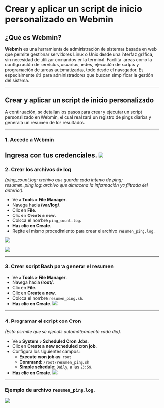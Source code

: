 # Crear y aplicar un script de inicio personalizado en Webmin

## ¿Qué es Webmin?

**Webmin** es una herramienta de administración de sistemas basada en web que permite gestionar servidores Linux o Unix desde una interfaz gráfica, sin necesidad de utilizar comandos en la terminal. Facilita tareas como la configuración de servicios, usuarios, redes, ejecución de scripts y programación de tareas automatizadas, todo desde el navegador. Es especialmente útil para administradores que buscan simplificar la gestión del sistema.

---

## Crear y aplicar un script de inicio personalizado

A continuación, se detallan los pasos para crear y ejecutar un script personalizado en Webmin, el cual realizará un registro de pings diarios y generará un resumen de los resultados.

---

### 1. Accede a Webmin  
Ingresa con tus credenciales.
![](https://lh3.googleusercontent.com/fife/ALs6j_H50fm2RPoK3BDEU0sGNowz5_FwI2RxR6SeqzFSuYUEs4Ak9QteAmcSIxY8zS1IwJs4VZSYcM3ULeFh57L86gkG1xNnTrQj3DeWbhqCsola_BTYABRYN9FPv3f37GkP6Wk2GYsqYU0205TLnw8SWo3-qaFnYtYC61xT_O-wbTcwOF4I7jYGsMfTZZ7UZA5Z-r5vB4xHen9MhwfAzhv2RvlH0VXkefAAQFLAF6X_fIDBzeiBLYqWPEblGpfp3zmprBR-SHBYRmKOSR6A5WRXUVFxqIEn1DoYh1p9QqFypbZx4ZVDIJYkRhBAiBOrmpR0mSubtiKSeTegM9_yK2NXQe1wTxAb6oCehmu-knTmLA78dQaNn4suWcuj-BazufE7MhFKU4iN3bEjOt9cPXsFr02K_V160DlEsuqyV6OJ8aDxh3dBvGvLFJjTZ1Q_cwQagv0S7w8ppC8bsYL0fiANpUjseA1tRisF8Sud8IxVqkm_aciIYc3u8_niGMF6K8Emgp3Xsz-sz-IjWLbel1z5gfNa26OVlLza7WPWV4g5LtIOaelua_lNvVv1fjV3zFComlvAFLXl3ibqNfLDEXgONIEFtCY4-UpXfmemYQTNZ5XDrrp5owcvwmKDT6rw-3YNBwIqp26ckkbFJdN-tclogs4B33TH5qIZNPDsipTC6hZ2q17ytDpneIr4IeaitgAsFb8xulzqLRffyI9DiAG9onftZqWydIxWlEshaPr_Z8ev2GxkT5gjbUANuVR4UyQyvb1TEitkWIdfjYshlr7qPSJO1W6NG3Ni-TM12r-wwyOMMNDXfY6tQ8s6XNxjC59T3YXmjdrHICr1gpu1Si4iegAFPGOOz7ku2-UozQ2riv-YKP0wG1Q6fnWq18X8hzU2QWzhBSmnyMVi2OXQeOymkVM7g6UT61PK_Qz7Cd1Ewtdr9i-d-LZkhjQIMV-SgNNc6jEACz9mOs7BkB5evCXOMWjGnWn2VLsvv9vjt8ACjPO8ELRoaNw1B-UlxUFVy_gvA0CFYI6FnUKfJslRzN18rYP-LNuYAEbJQII-3Rpphq7cImAYzvry7eyMPUFi75x8id7mUCVypS33t_25lx62LOIcVXe30ulrk4oTrOcm6FnKd6HrJtt_mKGSVJYmPHvwTOkUddFA1aBFFK46HGr7uL31pcdPugSK-OrqePFXG-xI_7ftlIuQfiFi4Sh01kMemXNjmjmUgzFclnQO3wx3XeFJT3cla8oHnfq7Sb_oSQSVL6xtEUf8N1pnAokRBQVzskILyH9fobzXVQM7_5MuJvwX9j0xDPnQqlIoBeUkLeLY-y6hQ8T2muMSxjvWJ8hRnyiCnAIYjjpyXhqTfjFX8ch9pdFGK8-QYnOWFKIUTBdKOhaH70G2EjX4PqfST3azlq7VtMlHXg4aBV3o3f1EdxEA1ngJvl1MhZgNhCYrbdSB4Q0N7xAkASgP-Dle2QGswP8BFgmQ-KanPKA0jpeE-XjoYQULQfxdmV15Hd9jXqsIjV1imFGt6V3p24HS_13lvjlRYKpHnAnmF4y5MGHw_aqPfHdUmY42OAe1yxl_IEiGPZiKSAtZNT7qLDMMmlu6iZaIm28m0m0BUkh6znQtSlaWspw1XACESWE1hVTj3u7d=w819-h592?auditContext=forDisplay)
---

### 2. Crear los archivos de log  
*(ping_count.log: archivo que guarda cada intento de ping; resumen_ping.log: archivo que almacena la información ya filtrada del anterior).*

- Ve a **Tools > File Manager**.  
- Navega hacia **/var/log/**.  
- Clic en **File**.  
- Clic en **Create a new**.  
- Coloca el nombre `ping_count.log`.  
- **Haz clic en Create**.  
- Repite el mismo procedimiento para crear el archivo `resumen_ping.log`.

![](https://lh3.googleusercontent.com/fife/ALs6j_Hx1zRO-WBttkaEY51KuiBySblVc-3DXlNv7yXcw8k5_dFO0o-0yE4D1UpN_mC2y4NMU5BLMbj0216VVAvlMK4m4A6QB1HugVMsF_T_vujgE8ykk_8r8cwei72GGOVgUShc7ZXWMWl9DmVUINjUyiza-UAXgHFX11JqvQzNP-yq3HAqKXArFm3UiHy49imtLhwGJsjR2NyDp_wdMvBH9BJ0M5Esy6VsjNflErp-p9DMEZsvBz_lmAboYhKgYUSbcyL7E3rB0X20zVfq54ptWey8WXzIYyAs2PXE_LEXXKjfI8FfNpqaryH8RTFMljXA81zsgztLh0PEd2SvhUSea-CWqLTRmS57V-NlazAQ8uwoerE6H7CgSSpwyICW9xt0cKc26u-rHTgL2kkK4PV4dvBXv6Hsv5LZ3AUXzrqFo2sBqFjV95_HPzWFuXGRfvm7ozAjGQASTGCCNSnwbtFZxF5uL0XPxvpj0cxnUC-I38R0WebaWq6Pyqap0q6UcISZNWBt7qA-fX9Vy2l3vtNI4MPru2Qpo3DSrBLtjV5uNBviJz5JtyraStMwa6x_7YCSOnL8xjgUBXAWO6uk85Z_k0aZeShvrnD31AAjYsBoE3QsBScl6uAaqit1OyAYjerW96NJQxgS3zKXKM2E5v3BskWKqXcr4eYTD-edHtRms7ubdZn3IAAQVJRD5s8O_QANUY_MMLjHbsxooab34T35PK-6QXHmUET4Xi3G3TvNIIRDxMvV-aNLExMT-u4csv1xQ-TJZEruhPx3DLYjuWFQmt0glK6dS8cQ6Db4hVU2iUkIgXZNE15TROYItlYe00F7nz5RUAV2vfE8rhXDcEn377ppzdZo1nLJWw5l2NU6CMlxiqw1GFi9McMleUpXkSPLIeRM7-GMyAIpXpt27UynWLJvrnmjs6ReriXq2a3nF4erhIHhzjRoqyt9g-rSD77BkL86E4a9FKbYOsmrFA-XdLkeDw7ZyfkMN47nC4paW6UqrgSRPUdRvY_26SUcougK3dTICTJrZMfPOciCuJZF3t2TNfVXMou9Xs1-WRDx5I49VDqQyZbA7K4wN9AFSlIMzmM4ot6qiAdnKpn4_JwXuLSs7SwH9mN9lrTT-RGGkVtDDuJ19ipzZByZB2lelNpr10EJCggwhkZM85ziaZ6PFk1DEwmbfDHR1BRjIKO_jpf_MDfJzuzyUcJXFcOPQo19M5GAlc0X-bbBsGnSrz2rJYwuIXjsRxfOA9wNR9C6lGTS3D-VSuuC_pQImXXZwVNClZRVkURDt29XXu11jL3rpj7qTQ0syUMm7zv4AehXVt2KLn07EcuzxIx74fbivgm3uLIp9sUsMvxZwHTRmoWJSxlZ0Z77Sht4pRhK3EajzsPoh-d5ZbLTv5_XzVzql9ZJxadzG_MOmZgwzwIjekXQr6gtnpGyp2bm3YNOkBMYjKvqaFsni8kyo1DOrYa2uQ3cTUBhNyy_b0QIh_rEWC064V5nd7THdwTkmcPImPFseLI31VwVmo_tdWMZQfLJnBMrEuYkuE3UTWWI04reg9y2jxQFq6OyETZHFHHfxlJGVVPQBM8AIjdXg_kYlPKWXvlZKrR869Ndn89YGZPr40Pe94RcDHtL-DKN-K969Ea_ZNs=w819-h592?auditContext=prefetch)

![](https://lh3.googleusercontent.com/fife/ALs6j_Gz9WSF6iMLRf0Q966z7JzZxmCx65C71GGqD5Y8F5-w_ol55CTOkyUmdWH0vpVOvduc-ExCdMlk5egBLp7fD9R6diQ0fZh5FrrIM9OJz--rEhFYDgoZ46ezQybotG4mMRpo5qGvXHZPwq8tlriVBUxL1nesIEVT-JjQAkce1U1mJa6R45BDWbhWVLVs6mp6IIvNiFfJGPY-Tnx8c63eQLxs31Mvqg3bNZRM5w004tqnbM4ezwDkR17kG7dAkbQXhroqNSmaB_Wzxx1Uas2RXxs9Z2U3lyJn9B8o3IUxm2LIAiU5ef6p5p7FjWo5XsjuyEizLVU5O4g0IPMapiUnXiSZbyBptqalR70x8olq5-EkhacO6D06uYuE1CFHXVeBmtPEYdjoZppop4wLYt9Z44gd2-lq3jSzquE2JbDPXeLCHiFuVhn9JzbDbX_0hAAIfJkIUaAKAwIOwPkGo7r_DknWAalFtEWXT01p3uqfoPFEauwuRwJk2WgengYZjLxuy8qQs11F1s7bTDQSvmt3okSEX5BM1-ye8GbyAErdIOMuJHp36Iz8OBfa8SiRPevzR8hF6A28U5KN31c1K3J_la3biYnvqvfxDydvj_B5fVg7VXymeYCsG3ZsJ3xU8y7mJ5Sy4gA9WqcTKluQXJqNHZVOyBmSsEtFAmwhZnHg_1BxgfzvSGGa0-33e8yQOcacPWf85_iijH5l05V_BNWAwi1k3jRPGifuEpE764SKKkDBfrtRQHtFFdXWQ4RS8BW0ozq3zzoiU1yiON9LcnbDj8GkXXv7HJ1uAQr-7hoLsb3JSc6xHK9vDRXm1dcni1Im93GuMsNbF01vNLOBpAdrROKc16vEkVGIWXHRUgl83FLw-sEohW8XN88WFarDv1plqTABgiaTqZr8ExCRraThcjitzfI8ihMIW_ER9IFBFwW8u04eSGByeJ3_m-jAgkUXwy7mUCYu5RUTgiB_DISsjOj11Twwf6sxvoHjg5wX15B50ifGlQ_SWlVvKJ8xvzrzWrEBWl1qaDa3cO4vCnxqLeumik3NxrfweIyeQKYUFcU_4pT7C8oh-8tKarckDBXBMlao5MNrmacLEeJMHTEaYyPdwr2X8FZU3_PtHo-HmHsYMQf0WQsaYjS2GA2jk39_aoOYUSyTkPDhR86GuspS6fDY9n0oQn0VS68ap85GodrlvafOcKAxGiMEqE5q3cJPXPzJRfsZe0zAho-SnJWbk59Z1HlGBHFD7hHAHPLnhnxhWqnI9XCN2Ce_A87g5Us7NAg7Pt9U6xbkxNH-Z_RPogOgycGTa-Rgpg6pyUU686UwIIbvakIqTp3oosEFwFlaJfXd9XUi8H2IO-cS9cuk93SYDKNOoUbEyFbOGXDDQwPxJbQzb94WRRxSbWQaeF9Y3PWCBubmhJwW49m2BCOrxOdn0M4o1tE6_-kCvJ426nyb5DmpxJeU7iyaZ2m6pfvHFN43kYwoj_HCrdG1SGpemjKqdONk0WG0U15qlB7DEiEiFtnUdEeyWGqoq_mJ5MGcUhZHnPTt9pa-XRY7-GfDHS2rq4EQ8ehlIXyYKLSYs7Ea3nsnojf7kFIvwlpLlJ9mltCOEth7E7WW7_lyrKnUR5XDBkbOm3HhVqezuway194k=w819-h592?auditContext=prefetch)

---

### 3. Crear script Bash para generar el resumen

- Ve a **Tools > File Manager**.  
- Navega hacia **/root/**.  
- Clic en **File**.  
- Clic en **Create a new**.  
- Coloca el nombre `resumen_ping.sh`.  
- **Haz clic en Create**.
![](https://lh3.googleusercontent.com/fife/ALs6j_Hx7QZ9KSKO7sloCNoRua54PyPWfFYOvqbU5-ZDjt8BaQaqPH2WzGrAoT_5lgaj-_AMeJ3SDxZ9VsAYZjEYpMJHgp10Co7-dnEYpoWr4GkiqkUc1AqZ43r0NAYojMhmibFCGda6A4fyEMCSbPNIWwMsPgq8wBasgICIxQtXGZ8KosBO21ovOU-fB7UymJ3yFE2O0SzoQ4kTRi7ZOHCORU5PnWc4o82qLH--zGwoy0m02hffcGM14ASBFyuIeH-ftZJTPoFDtKZUf_C8nkicS7wcKv7-L9K748BDRFCYZ__ky5iCqN_fPHHZHqjQYANQsg09VcZGEA_etfOSP0blquDhrLCQbETeWtPGw3sGTxOp97dn7fuo1Cj8CcE-UyQ8UitMXXJgNYlYi5cLmLkOrWCd548BhkOdFhsB7vjOWpesNz_01JpppMwF3k1CjNs6vLsaE_6BVfHb-GG9b5ILWrTHFgEIbcyYaJf9-7E0E1KU6rYjS4851GwUZa0jfjdOGOVb1sjtJXo_SUyFNjfgtYkoNaADBafPNgPRhdtKHIK_-uSDu316Wjv1scemZHXRxMxKD46pqIuutjziCc7w4xvKHfcDvwleAC5Ow2wiIAaapYVpgmHkAaeHfi78M7Yy0hbKJLcS5bzQ6YKlbIGIEu3B4ggmQLU2s_OTKxIKkCQqdKqDB6QjVsdKiD9QjpK6NO_vslocI3spIwx0ODB8zJUWAgBDEnlIPIN7rC9IBW43olic9NUV1CPOFe4XEQTG0XLdUSnG_Du5qAeWladphuEZEuwmDhxGLrbIwYVjC2Inr-PTx2j9VcwqvzjNDxEDxHEaV_GwvjydrKWQ33t30vaOFd-TBrpNsDVCMtISw7CYizvYnfuK1AuYlHQ57bzA0qd_gd0Xrs9dpjJa6a46H2tGSQruzu840IPQYik0HbvvPPDoOZ-X5_0NqY6a0azXQC6Lz5zMxpxUZghWqpidCy3o1xmPDL6AueUVLRfL77x_2TFLUpAT3KFUQVHVHd3BsloiPd1btTPK6i02pmmTynPBTswQUutLhDokTuk5uOzRgEtz5B_an3Ya9H27CIKGaZ4yYXetEom_ahuIFf-cJSeHZbj5135PP7wq4tvP5GkCXqvI4mdInjZqfsvEuUDLXDrRongNiV-HRFYZ500D8wRslpDkV7FO4rrrP3bOL-elyfK2emhguW97gi83t-5nIO9ino3PP15-1SZoM0e1xNTQu-9Fgk_wCPqt8UQTJ11aKKmhzUYXlAFHKMgT0bauYWP-yIQbsauCmj6UbvgxVFRvhwML1Y21oRIWDjJitDjaMbNnBm9d8BGAALEZoZYgGNnMoA9L0qErh5Uit5DktoJ57sdVpjh1aAZzr0j0YvS2r1uBFJzfGHKGkpRHhV7ra-XzdRG21w9QQAklLA5RNwV7UEpELfE4U-u0vuGDxt_jGJ_wN96mSVtra087Ev30qqw9dfPf1ExSaqNaxtNWRubW_3ouARTCIGJkujT_f0N7JZL_CMmMz809hr0hjVCS0k72tD-E5_mNfqyLZL1UJIGsG6Df2JxgQW1wrCZeVbbdpFjNsEsGqnY6mSIU7qLcGcewT-WZr6FP5-XEWs6u1hJxrMdiJav4_mmKobqOUXTk=w819-h592?auditContext=prefetch)
---

### 4. Programar el script con Cron  
*(Esto permite que se ejecute automáticamente cada día).*

- Ve a **System > Scheduled Cron Jobs**.  
- Clic en **Create a new scheduled cron job**.  
- Configura los siguientes campos:  
  - **Execute cron job as**: `root`  
  - **Command**: `/root/resumen_ping.sh`  
  - **Simple schedule**: `Daily`, a las `23:59`.  
- **Haz clic en Create**.
![](https://lh3.googleusercontent.com/fife/ALs6j_G2m9Ifi59wdW2exYKy8FFs9ygZrhhKoxV2hYt7xM951nIqHewB8Ib4nIZdp9pQP-6pFM1yoXBzX7zRudndWTyBXHN-TVOnbk1PiZ_SJxsITCgabphriEXqIlQZJUCxilG_R1umvWjWFf5syNWjA4GX2jAV4a5Qkqwhwo6fPVSZS2R0VymeJAyLZnBs3W4bJjcbOq6MDP5IbBCUn5_oX6WMAqDmiCxJJl71UkkQ6Q3rB3ImRyCjMtlQPt1YT4cAkMXlLrPXC6ixMCmCet_f15cp4UPEnJa2_KVlh4rHC7wXL4p0yurVFEouhzK7iIHM_170eGwe53f0CFE53B45ZQ9MGOUgxZ4tQoKUGafybxNGVNNu2OFZ_zIt5rhN9_1MoREnmIv5yCp9dL95J0EY4i8-W6zibA_LdUma-qb4NUIRMbrsQIp0uXO7EhC_zIR1YUb4ujxFauUb_-ahVY_fBRhsmaJ2xi-ynmBzFkEe8FthKpgjTmojbgSn1rh4c37pCUSjGQSejd9bc3vzbKscBZWrQpvfRh6JPapcxTj7at1iY-ObavNWUqmCBa07ES9sJVR3fWD8N95vFiA1oqkZ0xJTM5W7ENcIoMFvRkiaEXu3BQ393mnjR1vP842g4jXHt35kPYtwwdcbSKB9AqedXkGlMKkZkQBc7mksTq4d5nrNbioySoTAcabllwY_xIp5NwM0KGa-kAfmyvAkg6McfAOJ2SG67SMbUyWPopA0GzpA-JjSO77voM82MjijrpYVQKR239v7wx_7wohRcNwgV9M_Bl-wp0QhZtAjQCX-ZhHYNVsmc7eOKm_2WAS80VxqcAZFZfqxsM6nM6qTakCKTdNsL8ehbFc2o7zY1HDy99aVJOI5x7rU-_OIy5mvyZTJ9dUE4Xhic5wh7FDAMgup0vZMAntXRvntjw-stdnjFku6MUmB5ZQ_ADnfUOGbX7BrzXzlNY0NIXWqKmIBzZi397FKtps7qs4HaAQKGRd63rUC0PrHmyF8qhAbf8LapmpdgrzmOh82t-7omv18a5fXz2u43CvbNLHfSC9wvLkp6NqR4L-LHO2iCPezsZy0SLEXAeqpzFrHIsT4pcDzh8wZdK1mpftBpj0gpDU5C7aINYZ8hnmJPTNH5_wr3Zz0wXrdOh-DtWij-ignkSdGFQWQ3Mk-RcLUlJ5IOcxYcCN27W259gbEIz2TB3B3izCod1dF2w2m9qfViFOsMERQHVsrTLQ-jH6x-3wXHUjqz9fAQqI8yrLQqTVbdMTh-hXSKpBCYxR6-YUiSj7vIFb0YEc22Nud9yGaWqc8skcaS7h2OSrSPbCel4Flf5UDSQR72qs1qnyYcBvFDTPD4-ajFEOmK5M2K-d4vvXKePigq5NDczIoJjIeFYqi2xsBtzgc3gh02v2ITRR35H3INZMJN2gYRtWydyh8v3n-0vpHOHKm0EuY9fWW88AlfzVhwF8ePezRybFKYFgkCLey1RINFWBpz2D-WTMBsvSWlFFApXal3OMlI5lRyHgLF9MfYNt7h7co1DcwZbt-sNtyDhDxsRp8VSX9-GFlsqJZNrAWxHjBaJ4GgoMlY3FqeMVhrvUc1hfLTOxkyzil_XzSnbCfdvk5BSNOmX-63EpFuEsdgdBnF7Y=w819-h592?auditContext=prefetch)

---
### Ejemplo de archivo `resumen_ping.log`.

![](https://lh3.googleusercontent.com/fife/ALs6j_HiHChXyRIDUAjTdyvUnWp8mJ5v1YKGPFj5c1ngcZfRYwM_3hc8X0JaCykjhW7yrixGJQWWGMyKW3kvGDqpHjRR2SOyOfHgVXKe03FS2fRTGrVds3aBzcugvo3BhFdEUDUr4nGvdLDeoFHESwUHG5QDJUWmGF-3Zkn4ZogxsbovDEpZFZg2PgwDkxK1j26Yf4Ms62kUBkR0jXhV1GBGwx14Vps5htsvnKkm7sYt1XW1a1CcovdgDMG52KC4kHHbPJVS6xgx5M8gtFNtsK0S_Qx9kb119DgbXU_ysGG07m4y7eFBXpq3RVusTqZ0vC84bc5Q8K_xi2nEv8cwmiW9G9Zfa0JY7gja3HMj0FjYxJdAfAzSMMq05-MT9eh4rYnrt6F-vF-ijjyANKobklwZj-5_Xnf8QXK2mfVJ7V_BWxJ0BiPRzxkhr0261WzycCjTrkUNw4ktmSin7O9-0NPkuuPIqyDrZTp-3_vBxgu0-vqnHG_jjytqw07jhdmNjoioZBvcItYCKUm6ISJ0jD4bd-6cPu11Ur1wRvYXLp7xrI063MGp533R6Krm8T-F0sfy1btfBCiFS0FFSw2VsC0qWEJ9sHs2hhpzc9BdZF9_E-HlwIS7TaSwfaTZD4HazNc4ugIqN6Wk1O3fykSBJXdgkNnsVSUOA2c0thKYMFSXMCNMiuJD8xTM1aM9LsYCM-uqx4Armxp8vQ7N6eEMzMrTx_4CTU7DiOL7ZL1tJx82LHcDVM52G3excxb6RLh4ttrtVRVdkOcmWZdf50_oVMEzfucnlkEwBpqTrqA1L5GnaLN12YJAQxaLdSYyEyK8BbhAahTeXTKTIgIbQUlBVw951ryLJkRBZ-cMF26mEkUz0EUkwA8ohQBI5tWqtJfS8WRk9U-2XVgDz0DVAzesTPJGThPjyAb_CegETDYHU6heg-e2OTgrt3yzPc5B7rTZz4LolWBaszTFmcRBFQzRvl6hyzRlqmO2txj0DRkxQCeiOsU1dW_m5sE7-dx6qE7bdrnCvt7J2lbzC61RC8Uh9v0LtJKjmHTy7P2WLPVMYQxF-KCamP_s7NQM1U16loXTuqiyAGpvrE1uIboP-8EYOL5MK1pyPyGI7wDuJWdejLQNZHcfASkVSNdoxx2I9KgY26p-mZkcz3mAmDZfKS12tu_Z1kV7Ing4vt4dBUuSxj7UY3s63Z-VsUcqvpTHJ1rrHc4_q-LFMfQFVwC0N4pfHfP69iqZ76tkfKqU9TfvN40XDCs3Tw3ZLm1EEyPgOAvW-ayYXTS6tLWAq9RYfVqVZ7yBukQ4xYXAeq5rVVsj-KI6Lyo4rJPLsvoq52AjISznzEZNFbcLxvZxL3_xInfECBfAy97qTn-PdayTsABIMer_4gzbi9B1Xub6oTvh36Q1JUDcLe9aR5GUxxCR78nf9bAYebBX2I60HDCOWQj5UF0jOTMQe3GKOno6OJCQdyuiQr7poIaJaaJueBr-HvUgpR_3w0qm_3uhgAr-K7Ip1WAeYcZMtiv2pmvvWvoTc96XU7KXHxPZoG45pHna1CJdwAU9YqRVrNOFwqBfVJPvjq78VIbO2Az9vi6tj0Hmcj2hLd10qvyjz_kZdCrfy6M8oHewP2In2flKTqRa_JKORIEBE2s=w1919-h959?auditContext=forDisplay)
